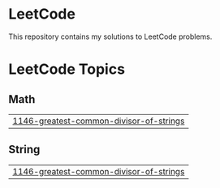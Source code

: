 # LeetCode
This repository contains my solutions to LeetCode problems.

<!---LeetCode Topics Start-->
# LeetCode Topics
## Math
|  |
| ------- |
| [1146-greatest-common-divisor-of-strings](https://github.com/Muhammadomer902/LeetCode/tree/master/1146-greatest-common-divisor-of-strings) |
## String
|  |
| ------- |
| [1146-greatest-common-divisor-of-strings](https://github.com/Muhammadomer902/LeetCode/tree/master/1146-greatest-common-divisor-of-strings) |
<!---LeetCode Topics End-->